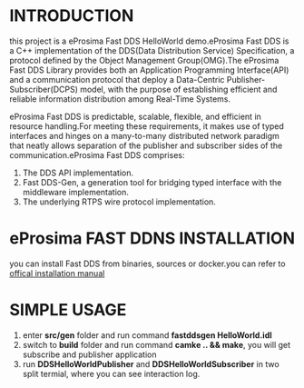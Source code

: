 # INTRODUCTION
this project is a eProsima Fast DDS HelloWorld demo.eProsima Fast DDS is a C++ implementation of the DDS(Data Distribution Service) Specification, a protocol defined by the Object Management Group(OMG).The eProsima Fast DDS Library provides both an Application Programming Interface(API) and a communication protocol that deploy a Data-Centric Publisher-Subscriber(DCPS) model, with the purpose of establishing efficient and reliable information distribution among Real-Time Systems.

eProsima Fast DDS is predictable, scalable, flexible, and efficient in resource handling.For meeting these requirements, it makes use of typed interfaces and hinges on a many-to-many distributed network paradigm that neatly allows separation of the publisher and subscriber sides of the communication.eProsima Fast DDS comprises:
1. The DDS API implementation.
2. Fast DDS-Gen, a generation tool for bridging typed interface with the middleware implementation.
3. The underlying RTPS wire protocol implementation.

# eProsima FAST DDNS INSTALLATION
you can install Fast DDS from binaries, sources or docker.you can refer to [offical installation manual](https://fast-dds.docs.eprosima.com/en/latest/index.html)

# SIMPLE USAGE
1. enter **src/gen** folder and run command **fastddsgen HelloWorld.idl**
2. switch to **build** folder and run command **camke .. && make**, you will get subscribe and publisher application
3. run **DDSHelloWorldPublisher** and **DDSHelloWorldSubscriber** in two split termial, where you can see interaction log.